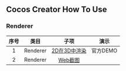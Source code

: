 ## Cocos Creator How To Use

### Renderer
| 序号 | 类目 | 子项 | 演示 |
| :---: | :---: | :---: | :---: |
| 1 | Renderer | [2D在3D中渲染](https://gitee.com/yeshao2069/cocos-creator-how-to-use/tree/v3.4.x/Renderer/Creator3.4.2_2dRenderingIn3d)  | 官方DEMO | <div align=center><img src="../gif/202203/2022030521.gif" width="400" height="300" /></div> |
| 2 | Renderer | [Web截图](https://gitee.com/yeshao2069/cocos-creator-how-to-use/tree/v3.4.x/Renderer/Creator3.4.2_Capture)  |   | <div align=center><img src="../gif/202203/2022030522.gif" width="400" height="300" /></div>  |